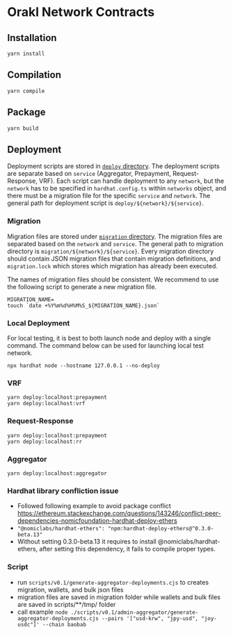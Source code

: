 # Orakl Network Contracts

## Installation

```shell
yarn install
```

## Compilation

```shell
yarn compile
```

## Package

```shell
yarn build
```

## Deployment

Deployment scripts are stored in [`deploy` directory](deploy).
The deployment scripts are separate based on `service` (Aggregator, Prepayment, Request-Response, VRF).
Each script can handle deployment to any `network`, but the `network` has to be specified in `hardhat.config.ts` within `networks` object, and there must be a migration file for the specific `service` and `network`.
The general path for deployment script is `deploy/${network}/${service}`.

### Migration

Migration files are stored under [`migration` directory](migration).
The migration files are separated based on the `network` and `service`.
The general path to migration directory is `migration/${network}/${service}`.
Every migration directory should contain JSON migration files that contain migration definitions, and `migration.lock` which stores which migration has already been executed.

The names of migration files should be consistent.
We recommend to use the following script to generate a new migration file.

```shell
MIGRATION_NAME=
touch `date +%Y%m%d%H%M%S_${MIGRATION_NAME}.json`
```

### Local Deployment

For local testing, it is best to both launch node and deploy with a single command.
The command below can be used for launching local test network.

```shell
npx hardhat node --hostname 127.0.0.1 --no-deploy
```

### VRF

```shell
yarn deploy:localhost:prepayment
yarn deploy:localhost:vrf
```

### Request-Response

```shell
yarn deploy:localhost:prepayment
yarn deploy:localhost:rr
```

### Aggregator

```shell
yarn deploy:localhost:aggregator
```

### Hardhat library confliction issue

- Followed following example to avoid package conflict https://ethereum.stackexchange.com/questions/143246/conflict-peer-dependencies-nomicfoundation-hardhat-deploy-ethers
- `"@nomiclabs/hardhat-ethers": "npm:hardhat-deploy-ethers@^0.3.0-beta.13"`
- Without setting 0.3.0-beta.13 it requires to install @nomiclabs/hardhat-ethers, after setting this dependency, it fails to compile proper types.

### Script

- run `scripts/v0.1/generate-aggregator-deployments.cjs` to creates migration, wallets, and bulk json files
- migration files are saved in migration folder while wallets and bulk files are saved in scripts/\*\*/tmp/ folder
- call example `node ./scripts/v0.1/admin-aggregator/generate-aggregator-deployments.cjs --pairs '["usd-krw", "jpy-usd", "joy-usdc"]' --chain baobab`

###
